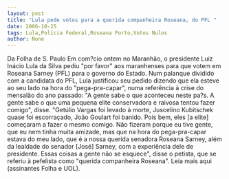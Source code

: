 ```yaml
---
layout: post
title: "Lula pede votos para a querida companheira Roseana, do PFL "
date: 2006-10-25
tags: Lula,Polícia Federal,Roseana Porto,Votos Nulos
author: None
---
```

Da Folha de S. Paulo
Em com?cio ontem no Maranhão, o presidente Luiz Inácio Lula da Silva pediu \"por favor\" aos maranhenses para que votem em Roseana Sarney (PFL) para o governo do Estado.
Num palanque dividido com a candidata do PFL, Lula justificou seu pedido dizendo que ela esteve ao seu lado na hora do \"pega-pra-capar\", numa referência à crise do mensalão do ano passado: \"A gente sabe o que aconteceu neste pa?s. A gente sabe o que uma pequena elite conservadora e raivosa tentou fazer comigo\", disse.
\"Getúlio Vargas foi levado à morte, Juscelino Kubitschek quase foi escorraçado, João Goulart foi banido. Pois bem, eles [a elite] começaram a fazer o mesmo comigo. Não fizeram porque eu tive gente, que eu nem tinha muita amizade, mas que na hora do pega-pra-capar estava do meu lado, que é a nossa querida senadora Roseana Sarney, além da lealdade do senador [José] Sarney, com a experiência dele de presidente. Essas coisas a gente não se esquece\", disse o petista, que se referiu à pefelista como \"querida companheira Roseana\".
Leia mais aqui (assinantes Folha e UOL). 